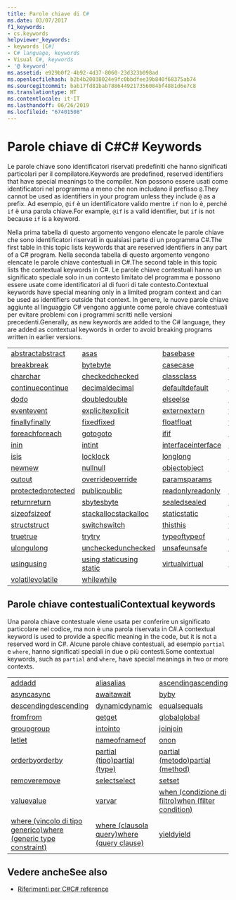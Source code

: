 ```yaml
---
title: Parole chiave di C#
ms.date: 03/07/2017
f1_keywords:
- cs.keywords
helpviewer_keywords:
- keywords [C#]
- C# language, keywords
- Visual C#, keywords
- '@ keyword'
ms.assetid: e929b0f2-4b92-4d37-8060-23d323b098ad
ms.openlocfilehash: b2b4b20038024e9fc0bbdfee39b840f68375ab74
ms.sourcegitcommit: bab17fd81bab7886449217356084bf4881d6e7c8
ms.translationtype: HT
ms.contentlocale: it-IT
ms.lasthandoff: 06/26/2019
ms.locfileid: "67401508"
---
```

# <a name="c-keywords"></a><span data-ttu-id="1a353-102">Parole chiave di C#</span><span class="sxs-lookup"><span data-stu-id="1a353-102">C# Keywords</span></span>

<span data-ttu-id="1a353-103">Le parole chiave sono identificatori riservati predefiniti che hanno significati particolari per il compilatore.</span><span class="sxs-lookup"><span data-stu-id="1a353-103">Keywords are predefined, reserved identifiers that have special meanings to the compiler.</span></span> <span data-ttu-id="1a353-104">Non possono essere usati come identificatori nel programma a meno che non includano il prefisso `@`.</span><span class="sxs-lookup"><span data-stu-id="1a353-104">They cannot be used as identifiers in your program unless they include `@` as a prefix.</span></span> <span data-ttu-id="1a353-105">Ad esempio, `@if` è un identificatore valido mentre `if` non lo è, perché `if` è una parola chiave.</span><span class="sxs-lookup"><span data-stu-id="1a353-105">For example, `@if` is a valid identifier, but `if` is not because `if` is a keyword.</span></span>  
  
 <span data-ttu-id="1a353-106">Nella prima tabella di questo argomento vengono elencate le parole chiave che sono identificatori riservati in qualsiasi parte di un programma C#.</span><span class="sxs-lookup"><span data-stu-id="1a353-106">The first table in this topic lists keywords that are reserved identifiers in any part of a C# program.</span></span> <span data-ttu-id="1a353-107">Nella seconda tabella di questo argomento vengono elencate le parole chiave contestuali in C#.</span><span class="sxs-lookup"><span data-stu-id="1a353-107">The second table in this topic lists the contextual keywords in C#.</span></span> <span data-ttu-id="1a353-108">Le parole chiave contestuali hanno un significato speciale solo in un contesto limitato del programma e possono essere usate come identificatori al di fuori di tale contesto.</span><span class="sxs-lookup"><span data-stu-id="1a353-108">Contextual keywords have special meaning only in a limited program context and can be used as identifiers outside that context.</span></span> <span data-ttu-id="1a353-109">In genere, le nuove parole chiave aggiunte al linguaggio C# vengono aggiunte come parole chiave contestuali per evitare problemi con i programmi scritti nelle versioni precedenti.</span><span class="sxs-lookup"><span data-stu-id="1a353-109">Generally, as new keywords are added to the C# language, they are added as contextual keywords in order to avoid breaking programs written in earlier versions.</span></span>  
  
|||||  
|---|---|---|---|  
|[<span data-ttu-id="1a353-110">abstract</span><span class="sxs-lookup"><span data-stu-id="1a353-110">abstract</span></span>](abstract.md)|[<span data-ttu-id="1a353-111">as</span><span class="sxs-lookup"><span data-stu-id="1a353-111">as</span></span>](../operators/type-testing-and-conversion-operators.md#as-operator)|[<span data-ttu-id="1a353-112">base</span><span class="sxs-lookup"><span data-stu-id="1a353-112">base</span></span>](base.md)|[<span data-ttu-id="1a353-113">bool</span><span class="sxs-lookup"><span data-stu-id="1a353-113">bool</span></span>](bool.md)|  
|[<span data-ttu-id="1a353-114">break</span><span class="sxs-lookup"><span data-stu-id="1a353-114">break</span></span>](break.md)|[<span data-ttu-id="1a353-115">byte</span><span class="sxs-lookup"><span data-stu-id="1a353-115">byte</span></span>](byte.md)|[<span data-ttu-id="1a353-116">case</span><span class="sxs-lookup"><span data-stu-id="1a353-116">case</span></span>](switch.md)|[<span data-ttu-id="1a353-117">catch</span><span class="sxs-lookup"><span data-stu-id="1a353-117">catch</span></span>](try-catch.md)|  
|[<span data-ttu-id="1a353-118">char</span><span class="sxs-lookup"><span data-stu-id="1a353-118">char</span></span>](char.md)|[<span data-ttu-id="1a353-119">checked</span><span class="sxs-lookup"><span data-stu-id="1a353-119">checked</span></span>](checked.md)|[<span data-ttu-id="1a353-120">class</span><span class="sxs-lookup"><span data-stu-id="1a353-120">class</span></span>](class.md)|[<span data-ttu-id="1a353-121">const</span><span class="sxs-lookup"><span data-stu-id="1a353-121">const</span></span>](const.md)|  
|[<span data-ttu-id="1a353-122">continue</span><span class="sxs-lookup"><span data-stu-id="1a353-122">continue</span></span>](continue.md)|[<span data-ttu-id="1a353-123">decimal</span><span class="sxs-lookup"><span data-stu-id="1a353-123">decimal</span></span>](decimal.md)|[<span data-ttu-id="1a353-124">default</span><span class="sxs-lookup"><span data-stu-id="1a353-124">default</span></span>](default.md)|[<span data-ttu-id="1a353-125">delegate</span><span class="sxs-lookup"><span data-stu-id="1a353-125">delegate</span></span>](delegate.md)|  
|[<span data-ttu-id="1a353-126">do</span><span class="sxs-lookup"><span data-stu-id="1a353-126">do</span></span>](do.md)|[<span data-ttu-id="1a353-127">double</span><span class="sxs-lookup"><span data-stu-id="1a353-127">double</span></span>](double.md)|[<span data-ttu-id="1a353-128">else</span><span class="sxs-lookup"><span data-stu-id="1a353-128">else</span></span>](if-else.md)|[<span data-ttu-id="1a353-129">enum</span><span class="sxs-lookup"><span data-stu-id="1a353-129">enum</span></span>](enum.md)|  
|[<span data-ttu-id="1a353-130">event</span><span class="sxs-lookup"><span data-stu-id="1a353-130">event</span></span>](event.md)|[<span data-ttu-id="1a353-131">explicit</span><span class="sxs-lookup"><span data-stu-id="1a353-131">explicit</span></span>](explicit.md)|[<span data-ttu-id="1a353-132">extern</span><span class="sxs-lookup"><span data-stu-id="1a353-132">extern</span></span>](extern.md)|[<span data-ttu-id="1a353-133">false</span><span class="sxs-lookup"><span data-stu-id="1a353-133">false</span></span>](false-literal.md)|  
|[<span data-ttu-id="1a353-134">finally</span><span class="sxs-lookup"><span data-stu-id="1a353-134">finally</span></span>](try-finally.md)|[<span data-ttu-id="1a353-135">fixed</span><span class="sxs-lookup"><span data-stu-id="1a353-135">fixed</span></span>](fixed-statement.md)|[<span data-ttu-id="1a353-136">float</span><span class="sxs-lookup"><span data-stu-id="1a353-136">float</span></span>](float.md)|[<span data-ttu-id="1a353-137">for</span><span class="sxs-lookup"><span data-stu-id="1a353-137">for</span></span>](for.md)|  
|[<span data-ttu-id="1a353-138">foreach</span><span class="sxs-lookup"><span data-stu-id="1a353-138">foreach</span></span>](foreach-in.md)|[<span data-ttu-id="1a353-139">goto</span><span class="sxs-lookup"><span data-stu-id="1a353-139">goto</span></span>](goto.md)|[<span data-ttu-id="1a353-140">if</span><span class="sxs-lookup"><span data-stu-id="1a353-140">if</span></span>](if-else.md)|[<span data-ttu-id="1a353-141">implicit</span><span class="sxs-lookup"><span data-stu-id="1a353-141">implicit</span></span>](implicit.md)|  
|[<span data-ttu-id="1a353-142">in</span><span class="sxs-lookup"><span data-stu-id="1a353-142">in</span></span>](in.md)|[<span data-ttu-id="1a353-143">int</span><span class="sxs-lookup"><span data-stu-id="1a353-143">int</span></span>](int.md)|[<span data-ttu-id="1a353-144">interface</span><span class="sxs-lookup"><span data-stu-id="1a353-144">interface</span></span>](interface.md)|[<span data-ttu-id="1a353-145">internal</span><span class="sxs-lookup"><span data-stu-id="1a353-145">internal</span></span>](internal.md)|
|[<span data-ttu-id="1a353-146">is</span><span class="sxs-lookup"><span data-stu-id="1a353-146">is</span></span>](is.md)|[<span data-ttu-id="1a353-147">lock</span><span class="sxs-lookup"><span data-stu-id="1a353-147">lock</span></span>](lock-statement.md)|[<span data-ttu-id="1a353-148">long</span><span class="sxs-lookup"><span data-stu-id="1a353-148">long</span></span>](long.md)|[<span data-ttu-id="1a353-149">namespace</span><span class="sxs-lookup"><span data-stu-id="1a353-149">namespace</span></span>](namespace.md)|
|[<span data-ttu-id="1a353-150">new</span><span class="sxs-lookup"><span data-stu-id="1a353-150">new</span></span>](../operators/new-operator.md)|[<span data-ttu-id="1a353-151">null</span><span class="sxs-lookup"><span data-stu-id="1a353-151">null</span></span>](null.md)|[<span data-ttu-id="1a353-152">object</span><span class="sxs-lookup"><span data-stu-id="1a353-152">object</span></span>](object.md)|[<span data-ttu-id="1a353-153">operator</span><span class="sxs-lookup"><span data-stu-id="1a353-153">operator</span></span>](operator.md)|
|[<span data-ttu-id="1a353-154">out</span><span class="sxs-lookup"><span data-stu-id="1a353-154">out</span></span>](out.md)|[<span data-ttu-id="1a353-155">override</span><span class="sxs-lookup"><span data-stu-id="1a353-155">override</span></span>](override.md)|[<span data-ttu-id="1a353-156">params</span><span class="sxs-lookup"><span data-stu-id="1a353-156">params</span></span>](params.md)|[<span data-ttu-id="1a353-157">private</span><span class="sxs-lookup"><span data-stu-id="1a353-157">private</span></span>](private.md)|
|[<span data-ttu-id="1a353-158">protected</span><span class="sxs-lookup"><span data-stu-id="1a353-158">protected</span></span>](protected.md)|[<span data-ttu-id="1a353-159">public</span><span class="sxs-lookup"><span data-stu-id="1a353-159">public</span></span>](public.md)|[<span data-ttu-id="1a353-160">readonly</span><span class="sxs-lookup"><span data-stu-id="1a353-160">readonly</span></span>](readonly.md)|[<span data-ttu-id="1a353-161">ref</span><span class="sxs-lookup"><span data-stu-id="1a353-161">ref</span></span>](ref.md)|
|[<span data-ttu-id="1a353-162">return</span><span class="sxs-lookup"><span data-stu-id="1a353-162">return</span></span>](return.md)|[<span data-ttu-id="1a353-163">sbyte</span><span class="sxs-lookup"><span data-stu-id="1a353-163">sbyte</span></span>](sbyte.md)|[<span data-ttu-id="1a353-164">sealed</span><span class="sxs-lookup"><span data-stu-id="1a353-164">sealed</span></span>](sealed.md)|[<span data-ttu-id="1a353-165">short</span><span class="sxs-lookup"><span data-stu-id="1a353-165">short</span></span>](short.md)||
[<span data-ttu-id="1a353-166">sizeof</span><span class="sxs-lookup"><span data-stu-id="1a353-166">sizeof</span></span>](sizeof.md)|[<span data-ttu-id="1a353-167">stackalloc</span><span class="sxs-lookup"><span data-stu-id="1a353-167">stackalloc</span></span>](../operators/stackalloc.md)|[<span data-ttu-id="1a353-168">static</span><span class="sxs-lookup"><span data-stu-id="1a353-168">static</span></span>](static.md)|[<span data-ttu-id="1a353-169">string</span><span class="sxs-lookup"><span data-stu-id="1a353-169">string</span></span>](string.md)|
|[<span data-ttu-id="1a353-170">struct</span><span class="sxs-lookup"><span data-stu-id="1a353-170">struct</span></span>](struct.md)|[<span data-ttu-id="1a353-171">switch</span><span class="sxs-lookup"><span data-stu-id="1a353-171">switch</span></span>](switch.md)|[<span data-ttu-id="1a353-172">this</span><span class="sxs-lookup"><span data-stu-id="1a353-172">this</span></span>](this.md)|[<span data-ttu-id="1a353-173">throw</span><span class="sxs-lookup"><span data-stu-id="1a353-173">throw</span></span>](throw.md)|
|[<span data-ttu-id="1a353-174">true</span><span class="sxs-lookup"><span data-stu-id="1a353-174">true</span></span>](true-literal.md)|[<span data-ttu-id="1a353-175">try</span><span class="sxs-lookup"><span data-stu-id="1a353-175">try</span></span>](try-catch.md)|[<span data-ttu-id="1a353-176">typeof</span><span class="sxs-lookup"><span data-stu-id="1a353-176">typeof</span></span>](../operators/type-testing-and-conversion-operators.md#typeof-operator)|[<span data-ttu-id="1a353-177">uint</span><span class="sxs-lookup"><span data-stu-id="1a353-177">uint</span></span>](uint.md)|
|[<span data-ttu-id="1a353-178">ulong</span><span class="sxs-lookup"><span data-stu-id="1a353-178">ulong</span></span>](ulong.md)|[<span data-ttu-id="1a353-179">unchecked</span><span class="sxs-lookup"><span data-stu-id="1a353-179">unchecked</span></span>](unchecked.md)|[<span data-ttu-id="1a353-180">unsafe</span><span class="sxs-lookup"><span data-stu-id="1a353-180">unsafe</span></span>](unsafe.md)|[<span data-ttu-id="1a353-181">ushort</span><span class="sxs-lookup"><span data-stu-id="1a353-181">ushort</span></span>](ushort.md)|
|[<span data-ttu-id="1a353-182">using</span><span class="sxs-lookup"><span data-stu-id="1a353-182">using</span></span>](using.md)|[<span data-ttu-id="1a353-183">using static</span><span class="sxs-lookup"><span data-stu-id="1a353-183">using static</span></span>](using-static.md)|[<span data-ttu-id="1a353-184">virtual</span><span class="sxs-lookup"><span data-stu-id="1a353-184">virtual</span></span>](virtual.md)|[<span data-ttu-id="1a353-185">void</span><span class="sxs-lookup"><span data-stu-id="1a353-185">void</span></span>](void.md)|
|[<span data-ttu-id="1a353-186">volatile</span><span class="sxs-lookup"><span data-stu-id="1a353-186">volatile</span></span>](volatile.md)|[<span data-ttu-id="1a353-187">while</span><span class="sxs-lookup"><span data-stu-id="1a353-187">while</span></span>](while.md)|

## <a name="contextual-keywords"></a><span data-ttu-id="1a353-188">Parole chiave contestuali</span><span class="sxs-lookup"><span data-stu-id="1a353-188">Contextual keywords</span></span>

 <span data-ttu-id="1a353-189">Una parola chiave contestuale viene usata per conferire un significato particolare nel codice, ma non è una parola riservata in C#.</span><span class="sxs-lookup"><span data-stu-id="1a353-189">A contextual keyword is used to provide a specific meaning in the code, but it is not a reserved word in C#.</span></span> <span data-ttu-id="1a353-190">Alcune parole chiave contestuali, ad esempio `partial` e `where`, hanno significati speciali in due o più contesti.</span><span class="sxs-lookup"><span data-stu-id="1a353-190">Some contextual keywords, such as `partial` and `where`, have special meanings in two or more contexts.</span></span>  
  
||||  
|---|---|---|  
|[<span data-ttu-id="1a353-191">add</span><span class="sxs-lookup"><span data-stu-id="1a353-191">add</span></span>](add.md)|[<span data-ttu-id="1a353-192">alias</span><span class="sxs-lookup"><span data-stu-id="1a353-192">alias</span></span>](extern-alias.md)|[<span data-ttu-id="1a353-193">ascending</span><span class="sxs-lookup"><span data-stu-id="1a353-193">ascending</span></span>](ascending.md)|
|[<span data-ttu-id="1a353-194">async</span><span class="sxs-lookup"><span data-stu-id="1a353-194">async</span></span>](async.md)|[<span data-ttu-id="1a353-195">await</span><span class="sxs-lookup"><span data-stu-id="1a353-195">await</span></span>](await.md)|[<span data-ttu-id="1a353-196">by</span><span class="sxs-lookup"><span data-stu-id="1a353-196">by</span></span>](by.md)|
|[<span data-ttu-id="1a353-197">descending</span><span class="sxs-lookup"><span data-stu-id="1a353-197">descending</span></span>](descending.md)|[<span data-ttu-id="1a353-198">dynamic</span><span class="sxs-lookup"><span data-stu-id="1a353-198">dynamic</span></span>](dynamic.md)|[<span data-ttu-id="1a353-199">equals</span><span class="sxs-lookup"><span data-stu-id="1a353-199">equals</span></span>](equals.md)|
|[<span data-ttu-id="1a353-200">from</span><span class="sxs-lookup"><span data-stu-id="1a353-200">from</span></span>](from-clause.md)|[<span data-ttu-id="1a353-201">get</span><span class="sxs-lookup"><span data-stu-id="1a353-201">get</span></span>](get.md)|[<span data-ttu-id="1a353-202">global</span><span class="sxs-lookup"><span data-stu-id="1a353-202">global</span></span>](global.md)|
|[<span data-ttu-id="1a353-203">group</span><span class="sxs-lookup"><span data-stu-id="1a353-203">group</span></span>](group-clause.md)|[<span data-ttu-id="1a353-204">into</span><span class="sxs-lookup"><span data-stu-id="1a353-204">into</span></span>](into.md)|[<span data-ttu-id="1a353-205">join</span><span class="sxs-lookup"><span data-stu-id="1a353-205">join</span></span>](join-clause.md)|
|[<span data-ttu-id="1a353-206">let</span><span class="sxs-lookup"><span data-stu-id="1a353-206">let</span></span>](let-clause.md)|[<span data-ttu-id="1a353-207">nameof</span><span class="sxs-lookup"><span data-stu-id="1a353-207">nameof</span></span>](nameof.md)|[<span data-ttu-id="1a353-208">on</span><span class="sxs-lookup"><span data-stu-id="1a353-208">on</span></span>](on.md)|
|[<span data-ttu-id="1a353-209">orderby</span><span class="sxs-lookup"><span data-stu-id="1a353-209">orderby</span></span>](orderby-clause.md)|[<span data-ttu-id="1a353-210">partial (tipo)</span><span class="sxs-lookup"><span data-stu-id="1a353-210">partial (type)</span></span>](partial-type.md)|[<span data-ttu-id="1a353-211">partial (metodo)</span><span class="sxs-lookup"><span data-stu-id="1a353-211">partial (method)</span></span>](partial-method.md)|
|[<span data-ttu-id="1a353-212">remove</span><span class="sxs-lookup"><span data-stu-id="1a353-212">remove</span></span>](remove.md)|[<span data-ttu-id="1a353-213">select</span><span class="sxs-lookup"><span data-stu-id="1a353-213">select</span></span>](select-clause.md)|[<span data-ttu-id="1a353-214">set</span><span class="sxs-lookup"><span data-stu-id="1a353-214">set</span></span>](set.md)|
|[<span data-ttu-id="1a353-215">value</span><span class="sxs-lookup"><span data-stu-id="1a353-215">value</span></span>](value.md)|[<span data-ttu-id="1a353-216">var</span><span class="sxs-lookup"><span data-stu-id="1a353-216">var</span></span>](var.md)|[<span data-ttu-id="1a353-217">when (condizione di filtro)</span><span class="sxs-lookup"><span data-stu-id="1a353-217">when (filter condition)</span></span>](when.md)|
|[<span data-ttu-id="1a353-218">where (vincolo di tipo generico)</span><span class="sxs-lookup"><span data-stu-id="1a353-218">where (generic type constraint)</span></span>](where-generic-type-constraint.md)|[<span data-ttu-id="1a353-219">where (clausola query)</span><span class="sxs-lookup"><span data-stu-id="1a353-219">where (query clause)</span></span>](where-clause.md)|[<span data-ttu-id="1a353-220">yield</span><span class="sxs-lookup"><span data-stu-id="1a353-220">yield</span></span>](yield.md)|
  
## <a name="see-also"></a><span data-ttu-id="1a353-221">Vedere anche</span><span class="sxs-lookup"><span data-stu-id="1a353-221">See also</span></span>

- [<span data-ttu-id="1a353-222">Riferimenti per C#</span><span class="sxs-lookup"><span data-stu-id="1a353-222">C# reference</span></span>](../index.md)
